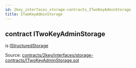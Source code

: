 ```yaml
---
id: 2key_interfaces_storage-contracts_ITwoKeyAdminStorage
title: ITwoKeyAdminStorage
---
```


<div class="contract-doc"><div class="contract"><h2 class="contract-header"><span class="contract-kind">contract</span> ITwoKeyAdminStorage</h2><p class="base-contracts"><span>is</span> <a href="2key_interfaces_IStructuredStorage.html">IStructuredStorage</a></p><div class="source">Source: <a href="https://github.com/2keynet/web3-alpha/blob/v0.0.3/contracts/2key/interfaces/storage-contracts/ITwoKeyAdminStorage.sol" target="_blank">contracts/2key/interfaces/storage-contracts/ITwoKeyAdminStorage.sol</a></div></div></div>
